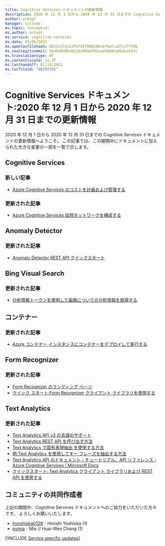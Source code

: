 ```yaml
---
title: Cognitive Services:ドキュメントの最新情報
description: 2020 年 12 月 1 日から 2020 年 12 月 31 日までの Cognitive Services ドキュメントの更新情報。
author: erhopf
manager: nitinme
ms.topic: conceptual
ms.author: erhopf
ms.service: cognitive-services
ms.date: 01/05/2021
ms.openlocfilehash: 8833c27421dfbfd4799828bce79afcad7c377fd8
ms.sourcegitcommit: 2bd0a039be8126c969a795cea3b60ce8e4ce64fc
ms.translationtype: HT
ms.contentlocale: ja-JP
ms.lasthandoff: 01/14/2021
ms.locfileid: "98197355"
---
```

# <a name="cognitive-services-docs-whats-new-for-december-1-2020---december-31-2020"></a>Cognitive Services ドキュメント:2020 年 12 月 1 日から 2020 年 12 月 31 日までの更新情報

2020 年 12 月 1 日から 2020 年 12 月 31 日までの Cognitive Services ドキュメントの更新情報へようこそ。 この記事では、この期間中にドキュメントに加えられた大きな変更の一部を一覧で示します。

## <a name="cognitive-services"></a>Cognitive Services

### <a name="new-articles"></a>新しい記事

- [Azure Cognitive Services のコストを計画および管理する](plan-manage-costs.md)

### <a name="updated-articles"></a>更新された記事

- [Azure Cognitive Services 仮想ネットワークを構成する](cognitive-services-virtual-networks.md)

## <a name="anomaly-detector"></a>Anomaly Detector

### <a name="updated-articles"></a>更新された記事

- [Anomaly Detector REST API クイックスタート](https://docs.microsoft.com/azure/cognitive-services/anomaly-detector/quickstarts/client-libraries?tabs=windows&pivots=rest-api)

## <a name="bing-visual-search"></a>Bing Visual Search

### <a name="updated-articles"></a>更新された記事

- [分析情報トークンを使用して画像についての分析情報を取得する](/azure/cognitive-services/bing-visual-search/use-insights-token)

## <a name="containers"></a>コンテナー

### <a name="updated-articles"></a>更新された記事

- [Azure コンテナー インスタンスにコンテナーをデプロイして実行する](/azure/cognitive-services/containers/azure-container-instance-recipe)

## <a name="form-recognizer"></a>Form Recognizer

### <a name="updated-articles"></a>更新された記事

- [Form Recognizer のランディング ページ](/azure/cognitive-services/form-recognizer/)
- [クイック スタート:Form Recognizer クライアント ライブラリを使用する](/azure/cognitive-services/form-recognizer/quickstarts/client-library)

## <a name="text-analytics"></a>Text Analytics

### <a name="updated-articles"></a>更新された記事

- [Text Analytics API v3 の言語のサポート](/azure/cognitive-services/text-analytics/language-support)
- [Text Analytics REST API を呼び出す方法](/azure/cognitive-services/text-analytics/how-tos/text-analytics-how-to-call-api)
- [Text Analytics で固有表現抽出
を使用する方法](/azure/cognitive-services/text-analytics/how-tos/text-analytics-how-to-entity-linking)
- [例:Text Analytics を使用してキー フレーズを抽出する方法](/azure/cognitive-services/text-analytics/how-tos/text-analytics-how-to-keyword-extraction)
- [Text Analytics API のドキュメント - チュートリアル、API リファレンス - Azure Cognitive Services | Microsoft Docs](/azure/cognitive-services/text-analytics/)
- [クイックスタート: Text Analytics クライアント ライブラリおよび REST API を使用する](/azure/cognitive-services/text-analytics/quickstarts/client-libraries-rest-api)

## <a name="community-contributors"></a>コミュニティの共同作成者

上記の期間中、Cognitive Services ドキュメントへのご協力をいただいた方々です。 よろしくお願いいたします。

- [hyoshioka0128](https://github.com/hyoshioka0128) - Hiroshi Yoshioka (1)
- [pymia](https://github.com/pymia) - Mia // Huai-Wen Chang (1)

[!INCLUDE [Service specific updates](./includes/service-specific-updates.md)]
